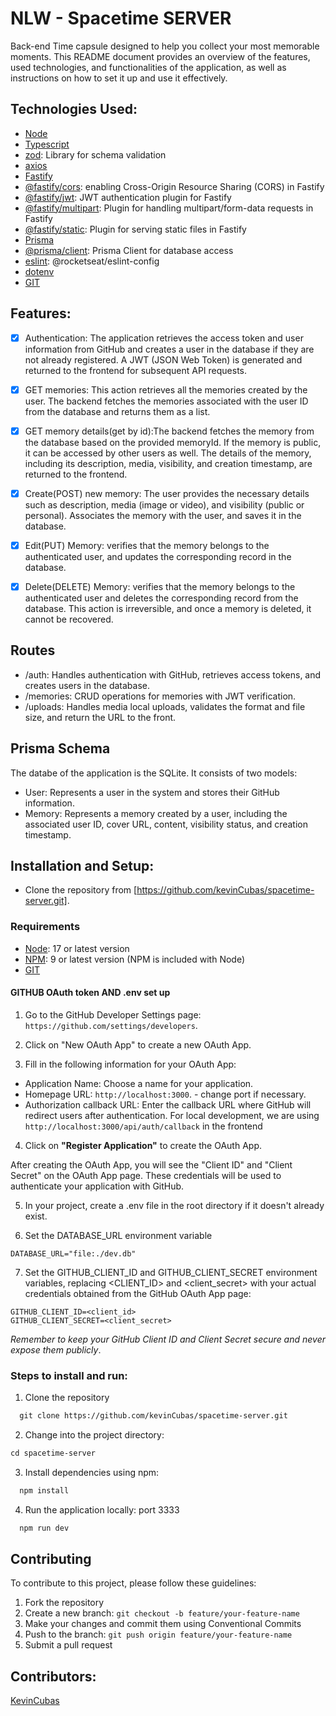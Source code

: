 # NLW - Spacetime SERVER
Back-end Time capsule designed to help you collect your most memorable moments. This README document provides an overview of the features, used technologies, and functionalities of the application, as well as instructions on how to set it up and use it effectively.

## Technologies Used:

- [Node](https://nodejs.org/en)
- [Typescript](https://www.typescriptlang.org/pt/)
- [zod](https://github.com/colinhacks/zod): Library for schema validation
- [axios](https://axios-http.com/ptbr/docs/intro)
- [Fastify](https://www.fastify.io/)
- [@fastify/cors](https://www.npmjs.com/package/@fastify/cors): enabling Cross-Origin Resource Sharing (CORS) in Fastify
- [@fastify/jwt](https://github.com/fastify/fastify-jwt): JWT authentication plugin for Fastify
- [@fastify/multipart](https://github.com/fastify/fastify-multipart): Plugin for handling multipart/form-data requests in Fastify
- [@fastify/static](https://www.npmjs.com/package/@fastify/static): Plugin for serving static files in Fastify
- [Prisma](https://www.prisma.io/)
- [@prisma/client](https://www.npmjs.com/package/@prisma/client): Prisma Client for database access
- [eslint](https://eslint.org/): @rocketseat/eslint-config
- [dotenv](https://www.npmjs.com/package/dotenv)
- [GIT](https://git-scm.com/)

## Features:

- [x] Authentication: The application retrieves the access token and user information from GitHub and creates a user in the database if they are not already registered. A JWT (JSON Web Token) is generated and returned to the frontend for subsequent API requests.

- [x] GET memories: This action retrieves all the memories created by the user. The backend fetches the memories associated with the user ID from the database and returns them as a list.

- [x] GET memory details(get by id):The backend fetches the memory from the database based on the provided memoryId. If the memory is public, it can be accessed by other users as well. The details of the memory, including its description, media, visibility, and creation timestamp, are returned to the frontend.

- [x] Create(POST) new memory: The user provides the necessary details such as description, media (image or video), and visibility (public or personal). Associates the memory with the user, and saves it in the database.

- [x] Edit(PUT) Memory: verifies that the memory belongs to the authenticated user, and updates the corresponding record in the database.

- [x] Delete(DELETE) Memory: verifies that the memory belongs to the authenticated user and deletes the corresponding record from the database. This action is irreversible, and once a memory is deleted, it cannot be recovered.

## Routes

- /auth: Handles authentication with GitHub, retrieves access tokens, and creates users in the database.
- /memories: CRUD operations for memories with JWT verification.
- /uploads: Handles media local uploads, validates the format and file size, and return the URL to the front.

## Prisma Schema
The databe of the application is the SQLite.
It consists of two models:

- User: Represents a user in the system and stores their GitHub information.
- Memory: Represents a memory created by a user, including the associated user ID, cover URL, content, visibility status, and creation timestamp.

## Installation and Setup:
- Clone the repository from [https://github.com/kevinCubas/spacetime-server.git].

### Requirements

- [Node](https://nodejs.org/en): 17 or latest version
- [NPM](https://www.npmjs.com/): 9 or latest version (NPM is included with Node)
- [GIT](https://git-scm.com/)

#### GITHUB OAuth token AND .env set up

1. Go to the GitHub Developer Settings page: `https://github.com/settings/developers`.

2. Click on "New OAuth App" to create a new OAuth App.

3. Fill in the following information for your OAuth App:

- Application Name: Choose a name for your application.
- Homepage URL: `http://localhost:3000`. - change port if necessary.
- Authorization callback URL: Enter the callback URL where GitHub will redirect users after authentication. For local development, we are using `http://localhost:3000/api/auth/callback` in the frontend

4. Click on **"Register Application"** to create the OAuth App.

After creating the OAuth App, you will see the "Client ID" and "Client Secret" on the OAuth App page. These credentials will be used to authenticate your application with GitHub.

5. In your project, create a .env file in the root directory if it doesn't already exist.

6. Set the DATABASE_URL environment variable

```JS
DATABASE_URL="file:./dev.db"
```

7. Set the GITHUB_CLIENT_ID and GITHUB_CLIENT_SECRET environment variables, replacing <CLIENT_ID> and <client_secret> with your actual credentials obtained from the GitHub OAuth App page:

```JS
GITHUB_CLIENT_ID=<client_id>
GITHUB_CLIENT_SECRET=<client_secret>
```

_Remember to keep your GitHub Client ID and Client Secret secure and never expose them publicly_.

### Steps to install and run:

1. Clone the repository
```cl
  git clone https://github.com/kevinCubas/spacetime-server.git
```

2. Change into the project directory: 
```cl
cd spacetime-server
```

3. Install dependencies using npm:
```cl
  npm install
```
4. Run the application locally: port 3333

```cl
  npm run dev
```

## Contributing

To contribute to this project, please follow these guidelines:

1. Fork the repository
2. Create a new branch: `git checkout -b feature/your-feature-name`
3. Make your changes and commit them using Conventional Commits
4. Push to the branch: `git push origin feature/your-feature-name`
5. Submit a pull request


## Contributors:

[KevinCubas](https://github.com/kevinCubas)
